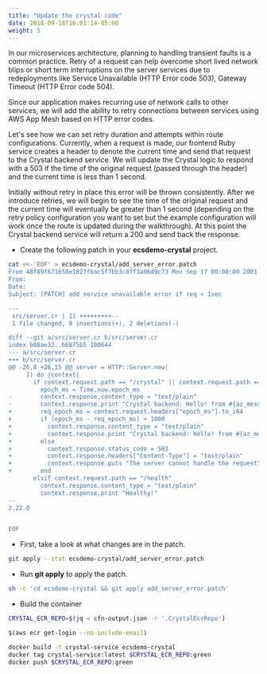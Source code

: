 ```yaml
---
title: "Update the crystal code"
date: 2018-09-18T16:01:14-05:00
weight: 5
---
```


In our microservices architecture, planning to handling transient faults is a common practice. Retry of a request can help overcome short lived network blips or short term interruptions on the server services due to redeployments like Service Unavailable (HTTP Error code 503), Gateway Timeout (HTTP Error code 504).

Since our application makes recurring use of network calls to other services, we will add the ability to retry connections between services using AWS App Mesh based on HTTP error codes.

Let's see how we can set retry duration and attempts within route configurations. Currently, when a request is made, our frontend Ruby service creates a header to denote the current time and send that request to the Crystal backend service. We will update the Crystal logic to respond with a 503 if the time of the original request (passed through the header) and the current time is less than 1 second. 

Initially without retry in place this error will be thrown consistently. After we introduce retries, we will begin to see the time of the original request and the current time will eventually be greater than 1 second (depending on the retry policy configuration you want to set but the example configuration will work once the route is updated during the walkthrough). At this point the Crystal backend service will return a 200 and send back the response.

* Create the following patch in your **ecsdemo-crystal** project. 

```bash
cat <<-'EOF' > ecsdemo-crystal/add_server_error.patch
From 48f89f671650e1827fbac5f7bb3c8ff3a06d9c73 Mon Sep 17 00:00:00 2001
From:
Date:
Subject: [PATCH] add service unavailable error if req < 1sec

---
 src/server.cr | 11 +++++++++--
 1 file changed, 9 insertions(+), 2 deletions(-)

diff --git a/src/server.cr b/src/server.cr
index b08ae32..b6875b5 100644
--- a/src/server.cr
+++ b/src/server.cr
@@ -26,8 +26,15 @@ server = HTTP::Server.new(
     ]) do |context|
       if context.request.path == "/crystal" || context.request.path == "/crystal/"
         epoch_ms = Time.now.epoch_ms
-        context.response.content_type = "text/plain"
-        context.response.print "Crystal backend: Hello! from #{az_message} commit #{code_hash} at #{epoch_ms}"
+        req_epoch_ms = context.request.headers["epoch_ms"].to_i64
+        if (epoch_ms - req_epoch_ms) > 1000
+          context.response.content_type = "text/plain"
+          context.response.print "Crystal backend: Hello! from #{az_message} commit #{code_hash} at #{epoch_ms}"
+        else
+          context.response.status_code = 503
+          context.response.headers["Content-Type"] = "text/plain"
+          context.response.puts "The server cannot handle the request"
+        end
       elsif context.request.path == "/health"
         context.response.content_type = "text/plain"
         context.response.print "Healthy!"
-- 
2.22.0


EOF
```

* First, take a look at what changes are in the patch.

```bash
git apply --stat ecsdemo-crystal/add_server_error.patch
```

* Run **git apply** to apply the patch.

```bash
sh -c 'cd ecsdemo-crystal && git apply add_server_error.patch'
```

* Build the container

```bash
CRYSTAL_ECR_REPO=$(jq < cfn-output.json -r '.CrystalEcrRepo')

$(aws ecr get-login --no-include-email)

docker build -t crystal-service ecsdemo-crystal
docker tag crystal-service:latest $CRYSTAL_ECR_REPO:green
docker push $CRYSTAL_ECR_REPO:green
```